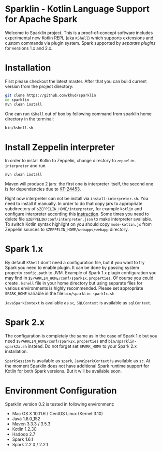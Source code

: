 # Sparklin - Kotlin Language Support for Apache Spark
Welcome to Sparklin project. This is a proof-of-concept software includes experimental 
new Kotlin REPL (aka `KShell`) which supports extensions and custom commands via plugin system. 
Spark supported by *separate plugins* for versions 1.x and 2.x.

# Installation
First please checkout the latest master. After that you can build current version from the project directory:
```bash
git clone https://github.com/khud/sparklin
cd sparklin
mvn clean install
```
One can run `KShell` out of box by following command from sparklin home directory in the terminal:
```bash
bin/kshell.sh
``` 
# Install Zeppelin interpreter
In order to install Kotlin to Zeppelin, change directory to `zeppelin-interpreter` and run
```bash
mvn clean install
```
Maven will produce 2 jars: the first one is interpreter itself, the second one is for dependencies due to 
[KT-24453](https://youtrack.jetbrains.com/issue/KT-24453). 

Right now interpreter can not be install 
via `install-interpreter.sh`.
You need to install it manually. In order to do that copy jars to appropriate subdirectory of `$ZEPPELIN_HOME/interpreter`,
for example `kotlin` and configure interpreter according this
[instruction](https://zeppelin.apache.org/docs/latest/development/writingzeppelininterpreter.html). 
Some times you need to delete file `$ZEPPELIN/conf/interpreter.json` to make interpreter available. 
To switch Kotlin syntax highlight on you should copy `mode-kotlin.js` from Zeppelin sources to 
`$ZEPPELIN_HOME/webapps/webapp` directory.

# Spark 1.x
By default `KShell` don't need a configuration file, but if you want to try Spark you need to enable plugin.
It can be done by passing system property `config.path` to JVM. Example of Spark 1.x plugin configuration you may
find in `$SPARKLIN_HOME/conf/spark1x.properties`. Of course you could create `.kshell` file in your home directory but
using separate files for various environments is highly recommended. Please set appropriate `SPARK_HOME` variable in 
the file `bin/sparklin-spark1x.sh`.

`JavaSparkContext` is available as `sc`, `SQLContext` is available as `sqlContext`. 
 
# Spark 2.x
The configuration is completely the same as in the case of Spark 1.x but you need `$SPARKLIN_HOME/conf/spark2x.properties`
and `bin/sparklin-spark2x.sh` instead. Do not forget set `SPARK_HOME` to your Spark 2.x installation.

`SparkSession` is available as `spark`, `JavaSparkContext` is available as `sc`.
At the moment Sparklin does not have additional Spark runtime support for Kotlin for both Spark versions. 
But it will be available soon.

# Environment Configuration
Sparklin version 0.2 is tested in following environment:

* Mac OS X 10.11.6 / CentOS Linux (Kernel 3.10)
* Java 1.8.0_152
* Maven 3.3.3 / 3.5.3
* Kotlin 1.2.30
* Hadoop 2.7
* Spark 1.6.1
* Spark 2.2.0 / 2.2.1 

